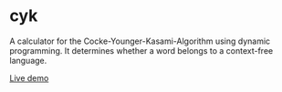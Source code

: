 # cyk
A calculator for the Cocke-Younger-Kasami-Algorithm using dynamic programming. It determines whether a word belongs to a context-free language.

[Live demo](https://linus-k519.github.io/cyk/)
